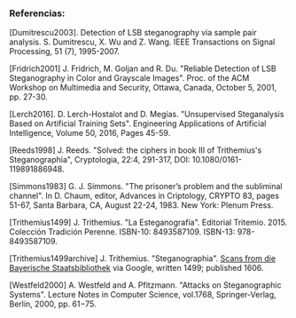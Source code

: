### Referencias: 

[Dumitrescu2003]. Detection of LSB steganography via sample pair analysis. S. Dumitrescu, X. Wu and Z. Wang. IEEE Transactions on Signal Processing, 51 (7), 1995-2007.

[Fridrich2001] J. Fridrich, M. Goljan and R. Du. "Reliable Detection of LSB Steganography in Color and Grayscale Images". Proc. of the ACM Workshop on Multimedia and Security, Ottawa, Canada, October 5, 2001, pp. 27-30. 

[Lerch2016]. D. Lerch-Hostalot and D. Megías. "Unsupervised Steganalysis Based on Artificial Training Sets". Engineering Applications of Artificial Intelligence, Volume 50, 2016, Pages 45-59.

[Reeds1998] J. Reeds. "Solved: the ciphers in book III of Trithemius's Steganographia", Cryptologia, 22:4, 291-317, DOI: 10.1080/0161-119891886948.

[Simmons1983] G. J. Simmons. "The prisoner’s problem and the subliminal channel". In D. Chaum, editor, Advances in Criptology, CRYPTO 83, pages 51-67, Santa Barbara, CA, August 22-24, 1983. New York: Plenum Press.

[Trithemius1499] J. Trithemius. "La Esteganografía". Editorial Tritemio. 2015. Colección Tradición Perenne. ISBN-10: 8493587109. ISBN-13: 978-8493587109.

[Trithemius1499archive] J. Trithemius. "Steganographia". [Scans from die Bayerische Staatsbibliothek](http://archive.org/details/SteganographiaBSB1608) via Google, written 1499; published 1606.

[Westfeld2000] A. Westfeld and A. Pfitzmann. "Attacks on Steganographic Systems". Lecture Notes in Computer Science, vol.1768, Springer-Verlag, Berlin, 2000, pp. 61−75. 




